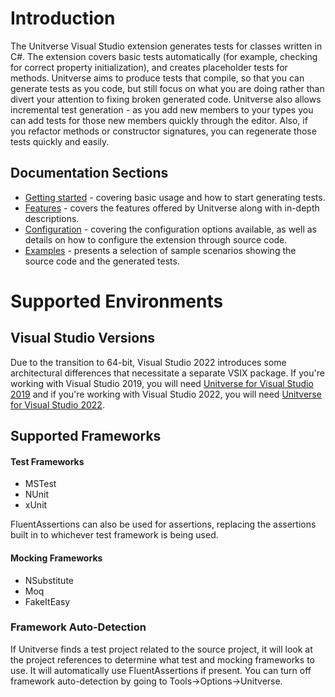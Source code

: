 # Introduction
The Unitverse Visual Studio extension generates tests for classes written in C#. The extension covers basic tests automatically (for example, checking for correct property initialization), and creates placeholder tests for methods. Unitverse aims to produce tests that compile, so that you can generate tests as you code, but still focus on what you are doing rather than divert your attention to fixing broken generated code. Unitverse also allows incremental test generation - as you add new members to your types you can add tests for those new members quickly through the editor. Also, if you refactor methods or constructor signatures, you can regenerate those tests quickly and easily.

## Documentation Sections

* [Getting started](gettingstarted.md) - covering basic usage and how to start generating tests.
* [Features](features.md) - covers the features offered by Unitverse along with in-depth descriptions.
* [Configuration](configuration.md) - covering the configuration options available, as well as details on how to configure the extension through source code.
* [Examples](examples.md) - presents a selection of sample scenarios showing the source code and the generated tests.

# Supported Environments

## Visual Studio Versions
Due to the transition to 64-bit, Visual Studio 2022 introduces some architectural differences that necessitate a separate VSIX package. If you're working with Visual Studio 2019, you will need [Unitverse for Visual Studio 2019](https://marketplace.visualstudio.com/items?itemName=MattWhitfield.Unitverse) and if you're working with Visual Studio 2022, you will need [Unitverse for Visual Studio 2022](https://marketplace.visualstudio.com/items?itemName=MattWhitfield.UnitverseVS2022).

## Supported Frameworks
#### Test Frameworks

* MSTest 
* NUnit 
* xUnit 

FluentAssertions can also be used for assertions, replacing the assertions built in to whichever test framework is being used.

#### Mocking Frameworks

* NSubstitute 
* Moq 
* FakeItEasy 

### Framework Auto-Detection

If Unitverse finds a test project related to the source project, it will look at the project references to determine what test and mocking frameworks to use. It will automatically use FluentAssertions if present. You can turn off framework auto-detection by going to Tools->Options->Unitverse.
